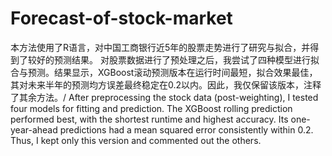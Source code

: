 # Forecast-of-stock-market
本方法使用了R语言，对中国工商银行近5年的股票走势进行了研究与拟合，并得到了较好的预测结果。
对股票数据进行了预处理之后，我尝试了四种模型进行拟合与预测。结果显示，XGBoost滚动预测版本在运行时间最短，拟合效果最佳，其对未来半年的预测均方误差最终稳定在0.2以内。因此，我仅保留该版本，注释了其余方法。/
After preprocessing the stock data (post-weighting), I tested four models for fitting and prediction. The XGBoost rolling prediction performed best, with the shortest runtime and highest accuracy. Its one-year-ahead predictions had a mean squared error consistently within 0.2. Thus, I kept only this version and commented out the others.

